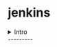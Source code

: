 # jenkins
<details>

<summary>Intro</summary>

### Pipeline Syntax

| Scripted  | Declarative |
| ------------- | ------------- |
| First syntax  | recent addition |
| groovy engine  | easier to get started, but not that powerful  |
| advanced scripting, high flexibility  | pre-defined structure |
| ``` node {}```  | ``` pipeline 
{agent any stages {...}}```|

You can add an image or a code block, too.

```
pipeline {
    agent any
    // the pipeline section we all know and love: stages! :D
    stages {
        stage('install') {
            steps {
                echo 'Installing requirements...'
            }
        }
        stage('Build') {
            steps {
                echo 'Building..'
            }
        }
        stage('Test') {
            steps {
                echo 'Testing..'
            }
        }
        stage('Report') {
            steps {
                echo 'Reporting....'
            }
        }
    }
}
```

</details>
---------

